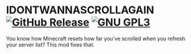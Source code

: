 [//]: # (TODO: Add this to header after the mod is on Modrith <a href="https://modrinth.com/mod/idontwannascrollagain"><img alt="Modrinth Downloads" src="https://img.shields.io/modrinth/dt/idontwannascrollagain?style=for-the-badge&logo=modrinth&label=MODRINTH&color=%231BD96A"></a>)
# IDONTWANNASCROLLAGAIN <a href="https://github.com/TheVoidBlock/IDONTWANNASCROLLAGAIN/releases/latest"><img alt="GitHub Release" src="https://img.shields.io/github/v/release/TheVoidBlock/IDONTWANNASCROLLAGAIN?include_prereleases&sort=semver&display_name=tag&style=for-the-badge&logo=github"></a> <a href="https://github.com/TheVoidBlock/idontwannascrollagain?tab=License-1-ov-file"> <img alt="GNU GPL3" src="https://www.gnu.org/graphics/gplv3-127x51.png"></a>
You know how Minecraft resets how far you've scrolled when you refresh your server list? This mod fixes that.

